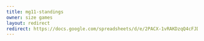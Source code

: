 ```yaml
---
title: mg11-standings
owner: size games
layout: redirect
redirect: https://docs.google.com/spreadsheets/d/e/2PACX-1vRAKDzqQ4cFJDH97ebJICJ6q5AEU1V_9zSinbm-IY2cXwmgETJCYhpR6OJ48WwmpaPCqjYflLfDzOvy/pubhtml?gid=268823414
---
```

